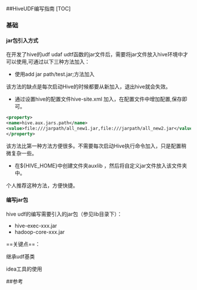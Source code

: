 ##HiveUDF编写指南
[TOC]

### 基础

#### jar包引入方式

在开发了hive的udf udaf udtf函数的jar文件后，需要将jar文件放入hive环境中才可以使用,可通过以下三种方法加入：

- 使用add jar path/test.jar;方法加入

该方法的缺点是每次启动Hive的时候都要从新加入，退出hive就会失效。

- 通过设置hive的配置文件hive-site.xml 加入，在配置文件中增加配置,保存即可。

```xml
<property>
<name>hive.aux.jars.path</name>
<value>file:///jarpath/all_new1.jar,file:///jarpath/all_new2.jar</value>
</property>
```

该方法比第一种方法方便很多。不需要每次启动Hive执行命令加入，只是配置稍微复杂一些。

- 在${HIVE_HOME}中创建文件夹auxlib  ，然后将自定义jar文件放入该文件夹中。

个人推荐这种方法，方便快捷。

#### 编写jar包

hive udf的编写需要引入的jar包（参见lib目录下）：

- hive-exec-xxx.jar 
- hadoop-core-xxx.jar

==关键点==：

继承udf基类

idea工具的使用

 ##参考